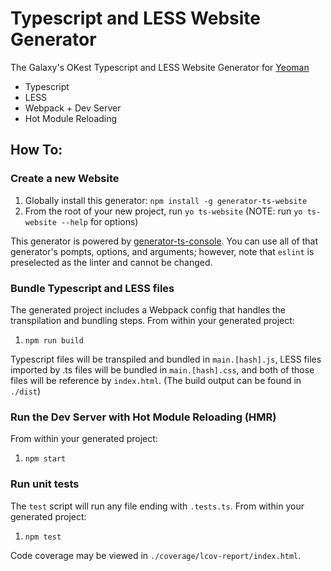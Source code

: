 # Typescript and LESS Website Generator

The Galaxy's OKest Typescript and LESS Website Generator for [Yeoman](https://yeoman.io)

- Typescript
- LESS
- Webpack + Dev Server
- Hot Module Reloading

## How To:

### Create a new Website

1.  Globally install this generator: `npm install -g generator-ts-website`
1.  From the root of your new project, run `yo ts-website` (NOTE: run `yo ts-website --help` for options)

This generator is powered by [generator-ts-console](https://www.npmjs.com/package/generator-ts-console). You can use all of that generator's pompts, options, and arguments; however, note that `eslint` is preselected as the linter and cannot be changed.

### Bundle Typescript and LESS files

The generated project includes a Webpack config that handles the transpilation and bundling steps. From within your generated project:

1. `npm run build`

Typescript files will be transpiled and bundled in `main.[hash].js`, LESS files imported by .ts files will be bundled in `main.[hash].css`, and both of those files will be reference by `index.html`. (The build output can be found in `./dist`)

### Run the Dev Server with Hot Module Reloading (HMR)

From within your generated project:

1. `npm start`

### Run unit tests

The `test` script will run any file ending with `.tests.ts`. From within your generated project:

1. `npm test`

Code coverage may be viewed in `./coverage/lcov-report/index.html`.

